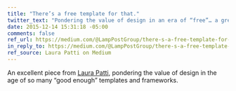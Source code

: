 ```yaml
---
title: "There’s a free template for that."
twitter_text: "Pondering the value of design in an era of “free”… a great post from @lpatti10"
date: 2015-12-14 15:31:18 -05:00
comments: false
ref_url: https://medium.com/@LampPostGroup/there-s-a-free-template-for-that-24c9d6f99cfb#.rm78mhpxp
in_reply_to: https://medium.com/@LampPostGroup/there-s-a-free-template-for-that-24c9d6f99cfb#.rm78mhpxp
ref_source: Laura Patti on Medium
---
```


An excellent piece from [Laura Patti](http://laurapatti.com/), pondering the value of design in the age of so many “good enough” templates and frameworks.